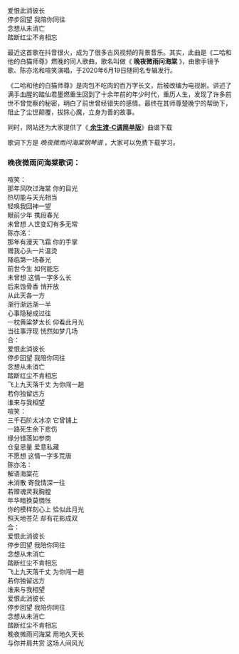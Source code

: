 

爱恨此消彼长  
停步回望 我陪你同往  
念想从未消亡  
踏断红尘不肯相忘

最近这首歌在抖音很火，成为了很多古风视频的背景音乐。其实，此曲是《二哈和他的白猫师尊》燃晚的同人歌曲，歌名叫做《 **晚夜微雨问海棠**
》，由歌手镜予歌、陈亦洺和喧笑演唱，于2020年6月19日随同名专辑发行。

《二哈和他的白猫师尊》是肉包不吃肉的百万字长文，后被改编为电视剧。讲述了满手血腥的踏仙君墨燃重生回到了十余年前的年少时代，重历人生，发现了许多前世不曾觉察的秘密，明白了前世曾经错失的感情。最终在其师尊楚晚宁的帮助下，阻止了尘世颠覆，拔除心魔，立身为善的故事。

同时，网站还为大家提供了《[ **余生渡-C调简单版**](Music-12523-余生渡-C调简单版-二哈和他的白猫师尊同人曲.html "余生渡-
C调简单版")》曲谱下载

歌词下方是 _晚夜微雨问海棠钢琴谱_ ，大家可以免费下载学习。

### 晚夜微雨问海棠歌词：

喧笑：  
那年风吹过海棠 你的目光  
热切能与天光相当  
轻唤我回神一望  
眼前少年 携段春光  
未曾想 人世变幻有多无常  
陈亦洺：  
那年有漫天飞霜 你的手掌  
赠我心头一片温烫  
降临第一场春光  
前世今生 如何能忘  
未曾想 这情一字多么长  
后来蚀骨香 悄开放  
从此天各一方  
渐行渐远渐一半  
心事隐秘成过往  
一枕黄粱梦太长 仰看此月光  
当往事浮现 恍然如梦几场  
合：  
爱恨此消彼长  
停步回望 我陪你同往  
念想从未消亡  
踏断红尘不肯相忘  
飞上九天落千丈 为你闯一趟  
若你独留远方  
谁来与我相望  
喧笑：  
三千石阶太冰凉 它曾铺上  
一路死生余下悲伤  
缘分错落如参商  
仓皇思量 爱意私藏  
不愿想 这情一字多荒唐  
陈亦洺：  
解语海棠花  
未消散 寄我情深一往  
若赠魂灵我胸膛  
年华暗换莫惆怅  
你的模样刻心上 恰似此月光  
照天地苍茫 却有花影成双  
合：  
爱恨此消彼长  
停步回望 我陪你同往  
念想从未消亡  
踏断红尘不肯相忘  
飞上九天落千丈 为你闯一趟  
若你独留远方  
谁来与我相望  
爱恨此消彼长  
停步回望 我陪你同往  
念想从未消亡  
踏断红尘不肯相忘  
晚夜微雨问海棠 用地久天长  
与你并肩共赏 这场人间风光

